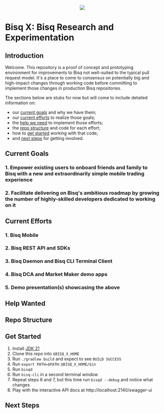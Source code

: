 ​
<p align="center">
  <img src="https://bisq.network/images/bisq-logo.svg"/>
</p>

# Bisq X: Bisq Research and Experimentation

## Introduction

Welcome. This repository is a proof of concept and prototyping environment for improvements to Bisq not well-suited to the typical pull request model. It's a place to come to consensus on potentially big and high-impact changes through working code before committing to implement those changes in production Bisq repositories.

The sections below are stubs for now but will come to include detailed information on:

- our [current goals](#current-goals) and why we have them;
- our [current efforts](#current-efforts) to realize those goals;
- the [help we need](#help-wanted) to implement those efforts;
- the [repo structure](#repo-structure) and code for each effort;
- how to [get started](#get-started) working with that code;
- and [next steps](#next-steps) for getting involved.

## Current Goals

### 1. Empower existing users to onboard friends and family to Bisq with a new and extraordinarily simple mobile trading experience

### 2. Facilitate delivering on Bisq's ambitious roadmap by growing the number of highly-skilled developers dedicated to working on it

## Current Efforts

### 1. Bisq Mobile

### 2. Bisq REST API and SDKs

### 3. Bisq Daemon and Bisq CLI Terminal Client

### 4. Bisq DCA and Market Maker demo apps

### 5. Demo presentation(s) showcasing the above

## Help Wanted

## Repo Structure

## Get Started

1. Install [JDK 21](https://www.oracle.com/java/technologies/downloads/#java21)
2. Clone this repo into `$BISQ_X_HOME`
3. Run `./gradlew build` and expect to see `BUILD SUCCESS`
4. Run `export PATH=$PATH:$BISQ_X_HOME/bin`
5. Run `bisqd`
6. Run `bisq-cli` in a second terminal window
7. Repeat steps 6 and 7, but this time run `bisqd --debug` and notice what changes
8. Play with the interactive API docs at  http://localhost:2140/swagger-ui

## Next Steps
